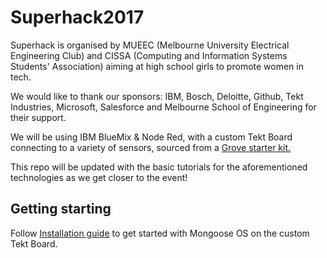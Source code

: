 # Superhack2017

Superhack is organised by MUEEC (Melbourne University Electrical Engineering Club) and CISSA (Computing and Information Systems Students' Association) aiming at high school girls to promote women in tech.

We would like to thank our sponsors: IBM, Bosch, Deloitte, Github, Tekt Industries, Microsoft, Salesforce and Melbourne School of Engineering for their support.

We will be using IBM BlueMix & Node Red, with a custom Tekt Board connecting to a variety of sensors, sourced from a [Grove starter kit.](https://www.seeedstudio.com/Grove-Starter-Kit-Plus-p-1294.html)

This repo will be updated with the basic tutorials for the aforementioned technologies as we get closer to the event!



## Getting starting
Follow [Installation guide](https://github.com/SuperhackMelbourne/superhack2017/blob/master/Installation.md) to get started with Mongoose OS on the custom Tekt Board.
